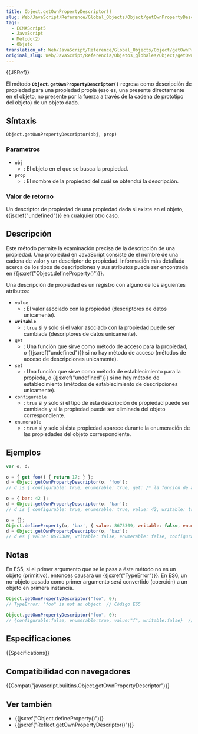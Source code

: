 ```yaml
---
title: Object.getOwnPropertyDescriptor()
slug: Web/JavaScript/Reference/Global_Objects/Object/getOwnPropertyDescriptor
tags:
  - ECMAScript5
  - JavaScript
  - Método(2)
  - Objeto
translation_of: Web/JavaScript/Reference/Global_Objects/Object/getOwnPropertyDescriptor
original_slug: Web/JavaScript/Referencia/Objetos_globales/Object/getOwnPropertyDescriptor
---
```


{{JSRef}}

El método **`Object.getOwnPropertyDescriptor()`** regresa como descripción de propiedad para una propiedad propia (eso es, una presente directamente en el objeto, no presente por la fuerza a través de la cadena de prototipo del objeto) de un objeto dado.

## Síntaxis

```
Object.getOwnPropertyDescriptor(obj, prop)
```

### Parametros

- `obj`
  - : El objeto en el que se busca la propiedad.
- `prop`
  - : El nombre de la propiedad del cuál se obtendrá la descripción.

### Valor de retorno

Un descriptor de propiedad de una propiedad dada si existe en el objeto, {{jsxref("undefined")}} en cualquier otro caso.

## Descripción

Éste método permite la examinación precisa de la descripción de una propiedad. Una propiedad en JavaScript consiste de el nombre de una cadena de valor y un descriptor de propiedad. Información más detallada acerca de los tipos de descripciones y sus atributos puede ser encontrada en {{jsxref("Object.defineProperty()")}}.

Una descripción de propiedad es un registro con alguno de los siguientes atributos:

- `value`
  - : El valor asociado con la propiedad (descriptores de datos unicamente).
- **`writable`**
  - : `true` si y solo si el valor asociado con la propiedad puede ser cambiada (descriptores de datos unicamente).
- `get`
  - : Una función que sirve como método de acceso para la propiedad, o {{jsxref("undefined")}} si no hay método de acceso (métodos de acceso de descripciones unicamente).
- `set`
  - : Una función que sirve como método de establecimiento para la propieda, o {{jsxref("undefined")}} si no hay método de establecimiento (métodos de establecimiento de descripciones unicamente).
- `configurable`
  - : `true` si y solo si el tipo de ésta descripción de propiedad puede ser cambiada y si la propiedad puede ser eliminada del objeto correspondiente.
- `enumerable`
  - : `true` si y solo si ésta propiedad aparece durante la enumeración de las propiedades del objeto correspondiente.

## Ejemplos

```js
var o, d;

o = { get foo() { return 17; } };
d = Object.getOwnPropertyDescriptor(o, 'foo');
// d is { configurable: true, enumerable: true, get: /* la función de acceso */, set: undefined }

o = { bar: 42 };
d = Object.getOwnPropertyDescriptor(o, 'bar');
// d is { configurable: true, enumerable: true, value: 42, writable: true }

o = {};
Object.defineProperty(o, 'baz', { value: 8675309, writable: false, enumerable: false });
d = Object.getOwnPropertyDescriptor(o, 'baz');
// d es { value: 8675309, writable: false, enumerable: false, configurable: false }
```

## Notas

En ES5, si el primer argumento que se le pasa a éste método no es un objeto (primitivo), entonces causará un {{jsxref("TypeError")}}. En ES6, un no-objeto pasado como primer argumento será convertido (coerción) a un objeto en primera instancia.

```js
Object.getOwnPropertyDescriptor("foo", 0);
// TypeError: "foo" is not an object  // Código ES5

Object.getOwnPropertyDescriptor("foo", 0);
// {configurable:false, enumerable:true, value:"f", writable:false}  // Código ES6
```

## Especificaciones

{{Specifications}}

## Compatibilidad con navegadores

{{Compat("javascript.builtins.Object.getOwnPropertyDescriptor")}}

## Ver también

- {{jsxref("Object.defineProperty()")}}
- {{jsxref("Reflect.getOwnPropertyDescriptor()")}}
